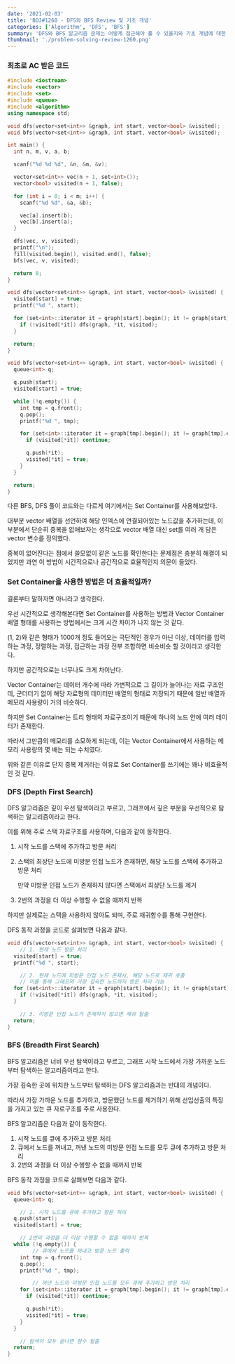 ```yaml
---
date: '2021-02-03'
title: 'BOJ#1260 - DFS와 BFS Review 및 기초 개념'
categories: ['Algorithm', 'DFS', 'BFS']
summary: 'DFS와 BFS 알고리즘 문제는 어떻게 접근해야 풀 수 있을지와 기초 개념에 대한 내용을 담았습니다. / Baekjoon 1260번 DFS와 BFS 문제'
thumbnail: './problem-solving-review-1260.png'
---
```


### 최초로 AC 받은 코드

```cpp
#include <iostream>
#include <vector>
#include <set>
#include <queue>
#include <algorithm>
using namespace std;

void dfs(vector<set<int>> &graph, int start, vector<bool> &visited);
void bfs(vector<set<int>> &graph, int start, vector<bool> &visited);

int main() {
  int n, m, v, a, b;

  scanf("%d %d %d", &n, &m, &v);

  vector<set<int>> vec(n + 1, set<int>());
  vector<bool> visited(n + 1, false);

  for (int i = 0; i < m; i++) {
    scanf("%d %d", &a, &b);

    vec[a].insert(b);
    vec[b].insert(a);
  }

  dfs(vec, v, visited);
  printf("\n");
  fill(visited.begin(), visited.end(), false);
  bfs(vec, v, visited);

  return 0;
}

void dfs(vector<set<int>> &graph, int start, vector<bool> &visited) {
  visited[start] = true;
  printf("%d ", start);

  for (set<int>::iterator it = graph[start].begin(); it != graph[start].end(); it++) {
    if (!visited[*it]) dfs(graph, *it, visited);
  }

  return;
}

void bfs(vector<set<int>> &graph, int start, vector<bool> &visited) {
  queue<int> q;

  q.push(start);
  visited[start] = true;

  while (!q.empty()) {
    int tmp = q.front();
    q.pop();
    printf("%d ", tmp);

    for (set<int>::iterator it = graph[tmp].begin(); it != graph[tmp].end(); it++) {
      if (visited[*it]) continue;

      q.push(*it);
      visited[*it] = true;
    }
  }

  return;
}
```

다른 BFS, DFS 풀이 코드와는 다르게 여기에서는 Set Container를 사용해보았다.

대부분 vector 배열을 선언하여 해당 인덱스에 연결되어있는 노드값을 추가하는데, 이 부분에서 단순히 중복을 없애보자는 생각으로 vector 배열 대신 set를 여러 개 담은 vector 변수를 정의했다.

중복이 없어진다는 점에서 쓸모없이 같은 노드를 확인한다는 문제점은 충분히 해결이 되었지만 과연 이 방법이 시간적으로나 공간적으로 효율적인지 의문이 들었다.

### Set Container을 사용한 방법은 더 효율적일까?

결론부터 말하자면 아니라고 생각한다.

우선 시간적으로 생각해본다면 Set Container를 사용하는 방법과 Vector Container 배열 형태를 사용하는 방법에서는 크게 시간 차이가 나지 않는 것 같다.

(1, 2)와 같은 형태가 1000개 정도 들어오는 극단적인 경우가 아닌 이상, 데이터를 입력하는 과정, 정렬하는 과정, 접근하는 과정 전부 조합하면 비슷비슷 할 것이라고 생각한다.

하지만 공간적으로는 너무나도 크게 차이난다.

Vector Container는 데이터 개수에 따라 가변적으로 그 길이가 늘어나는 자료 구조인데, 군더더기 없이 해당 자료형의 데이터만 배열의 형태로 저장되기 때문에 일반 배열과 메모리 사용량이 거의 비슷하다.

하지만 Set Container는 트리 형태의 자료구조이기 때문에 하나의 노드 안에 여러 데이터가 존재한다.

따라서 그만큼의 메모리를 소모하게 되는데, 이는 Vector Container에서 사용하는 메모리 사용량의 몇 배는 되는 수치였다.

위와 같은 이유로 단지 중복 제거라는 이유로 Set Container를 쓰기에는 꽤나 비효율적인 것 같다.

### DFS (Depth First Search)

DFS 알고리즘은 깊이 우선 탐색이라고 부르고, 그래프에서 깊은 부분을 우선적으로 탐색하는 알고리즘이라고 한다.

이를 위해 주로 스택 자료구조를 사용하며, 다음과 같이 동작한다.

1. 시작 노드를 스택에 추가하고 방문 처리
2. 스택의 최상단 노드에 미방문 인접 노드가 존재하면, 해당 노드를 스택에 추가하고 방문 처리

   만약 미방문 인접 노드가 존재하지 않다면 스택에서 최상단 노드를 제거

3. 2번의 과정을 더 이상 수행할 수 없을 때까지 반복

하지만 실제로는 스택을 사용하지 않아도 되며, 주로 재귀함수를 통해 구현한다.

DFS 동작 과정을 코드로 살펴보면 다음과 같다.

```cpp
void dfs(vector<set<int>> &graph, int start, vector<bool> &visited) {
	// 1. 현재 노드 방문 처리
  visited[start] = true;
  printf("%d ", start);

	// 2. 현재 노드에 미방문 인접 노드 존재시, 해당 노드로 재귀 호출
	// 이를 통해 그래프의 가장 깊숙한 노드까지 방문 처리 가능
  for (set<int>::iterator it = graph[start].begin(); it != graph[start].end(); it++) {
    if (!visited[*it]) dfs(graph, *it, visited);
  }

	// 3. 미방문 인접 노드가 존재하지 않으면 재귀 탈출
  return;
}
```

### BFS (Breadth First Search)

BFS 알고리즘은 너비 우선 탐색이라고 부르고, 그래프 시작 노드에서 가장 가까운 노드부터 탐색하는 알고리즘이라고 한다.

가장 깊숙한 곳에 위치한 노드부터 탐색하는 DFS 알고리즘과는 반대의 개념이다.

따라서 가장 가까운 노드를 추가하고, 방문했던 노드를 제거하기 위해 선입선출의 특징을 가지고 있는 큐 자로구조를 주로 사용한다.

BFS 알고리즘은 다음과 같이 동작한다.

1. 시작 노드를 큐에 추가하고 방문 처리
2. 큐에서 노드를 꺼내고, 꺼낸 노드의 미방문 인접 노드를 모두 큐에 추가하고 방문 처리
3. 2번의 과정을 더 이상 수행할 수 없을 때까지 반복

BFS 동작 과정을 코드로 살펴보면 다음과 같다.

```cpp
void bfs(vector<set<int>> &graph, int start, vector<bool> &visited) {
  queue<int> q;

	// 1. 시작 노드를 큐에 추가하고 방문 처리
  q.push(start);
  visited[start] = true;

	// 2번의 과정을 더 이상 수행할 수 없을 때까지 반복
  while (!q.empty()) {
		// 큐에서 노드를 꺼내고 방문 노드 출력
    int tmp = q.front();
    q.pop();
    printf("%d ", tmp);

		// 꺼낸 노드의 미방문 인접 노드를 모두 큐에 추가하고 방문 처리
    for (set<int>::iterator it = graph[tmp].begin(); it != graph[tmp].end(); it++) {
      if (visited[*it]) continue;

      q.push(*it);
      visited[*it] = true;
    }
  }

	// 탐색이 모두 끝나면 함수 탈출
  return;
}
```
